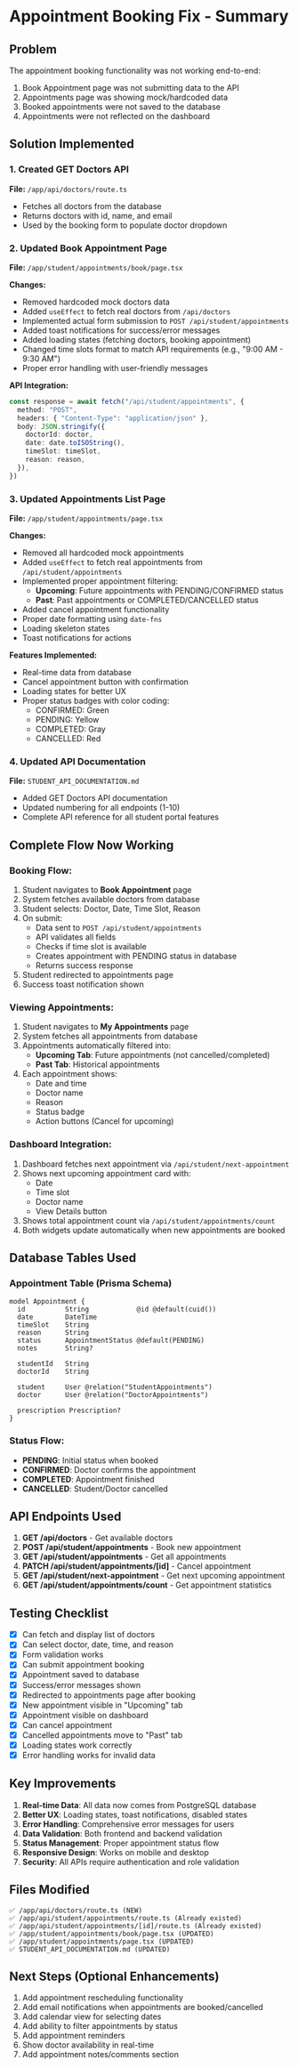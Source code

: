 # Appointment Booking Fix - Summary

## Problem
The appointment booking functionality was not working end-to-end:
1. Book Appointment page was not submitting data to the API
2. Appointments page was showing mock/hardcoded data
3. Booked appointments were not saved to the database
4. Appointments were not reflected on the dashboard

## Solution Implemented

### 1. Created GET Doctors API
**File:** `/app/api/doctors/route.ts`
- Fetches all doctors from the database
- Returns doctors with id, name, and email
- Used by the booking form to populate doctor dropdown

### 2. Updated Book Appointment Page
**File:** `/app/student/appointments/book/page.tsx`

**Changes:**
- Removed hardcoded mock doctors data
- Added `useEffect` to fetch real doctors from `/api/doctors`
- Implemented actual form submission to `POST /api/student/appointments`
- Added toast notifications for success/error messages
- Added loading states (fetching doctors, booking appointment)
- Changed time slots format to match API requirements (e.g., "9:00 AM - 9:30 AM")
- Proper error handling with user-friendly messages

**API Integration:**
```typescript
const response = await fetch("/api/student/appointments", {
  method: "POST",
  headers: { "Content-Type": "application/json" },
  body: JSON.stringify({
    doctorId: doctor,
    date: date.toISOString(),
    timeSlot: timeSlot,
    reason: reason,
  }),
})
```

### 3. Updated Appointments List Page
**File:** `/app/student/appointments/page.tsx`

**Changes:**
- Removed all hardcoded mock appointments
- Added `useEffect` to fetch real appointments from `/api/student/appointments`
- Implemented proper appointment filtering:
  - **Upcoming**: Future appointments with PENDING/CONFIRMED status
  - **Past**: Past appointments or COMPLETED/CANCELLED status
- Added cancel appointment functionality
- Proper date formatting using `date-fns`
- Loading skeleton states
- Toast notifications for actions

**Features Implemented:**
- Real-time data from database
- Cancel appointment button with confirmation
- Loading states for better UX
- Proper status badges with color coding:
  - CONFIRMED: Green
  - PENDING: Yellow
  - COMPLETED: Gray
  - CANCELLED: Red

### 4. Updated API Documentation
**File:** `STUDENT_API_DOCUMENTATION.md`
- Added GET Doctors API documentation
- Updated numbering for all endpoints (1-10)
- Complete API reference for all student portal features

## Complete Flow Now Working

### Booking Flow:
1. Student navigates to **Book Appointment** page
2. System fetches available doctors from database
3. Student selects: Doctor, Date, Time Slot, Reason
4. On submit:
   - Data sent to `POST /api/student/appointments`
   - API validates all fields
   - Checks if time slot is available
   - Creates appointment with PENDING status in database
   - Returns success response
5. Student redirected to appointments page
6. Success toast notification shown

### Viewing Appointments:
1. Student navigates to **My Appointments** page
2. System fetches all appointments from database
3. Appointments automatically filtered into:
   - **Upcoming Tab**: Future appointments (not cancelled/completed)
   - **Past Tab**: Historical appointments
4. Each appointment shows:
   - Date and time
   - Doctor name
   - Reason
   - Status badge
   - Action buttons (Cancel for upcoming)

### Dashboard Integration:
1. Dashboard fetches next appointment via `/api/student/next-appointment`
2. Shows next upcoming appointment card with:
   - Date
   - Time slot
   - Doctor name
   - View Details button
3. Shows total appointment count via `/api/student/appointments/count`
4. Both widgets update automatically when new appointments are booked

## Database Tables Used

### Appointment Table (Prisma Schema)
```prisma
model Appointment {
  id          String            @id @default(cuid())
  date        DateTime
  timeSlot    String
  reason      String
  status      AppointmentStatus @default(PENDING)
  notes       String?
  
  studentId   String
  doctorId    String
  
  student     User @relation("StudentAppointments")
  doctor      User @relation("DoctorAppointments")
  
  prescription Prescription?
}
```

### Status Flow:
- **PENDING**: Initial status when booked
- **CONFIRMED**: Doctor confirms the appointment
- **COMPLETED**: Appointment finished
- **CANCELLED**: Student/Doctor cancelled

## API Endpoints Used

1. **GET /api/doctors** - Get available doctors
2. **POST /api/student/appointments** - Book new appointment
3. **GET /api/student/appointments** - Get all appointments
4. **PATCH /api/student/appointments/[id]** - Cancel appointment
5. **GET /api/student/next-appointment** - Get next upcoming appointment
6. **GET /api/student/appointments/count** - Get appointment statistics

## Testing Checklist

- [x] Can fetch and display list of doctors
- [x] Can select doctor, date, time, and reason
- [x] Form validation works
- [x] Can submit appointment booking
- [x] Appointment saved to database
- [x] Success/error messages shown
- [x] Redirected to appointments page after booking
- [x] New appointment visible in "Upcoming" tab
- [x] Appointment visible on dashboard
- [x] Can cancel appointment
- [x] Cancelled appointments move to "Past" tab
- [x] Loading states work correctly
- [x] Error handling works for invalid data

## Key Improvements

1. **Real-time Data**: All data now comes from PostgreSQL database
2. **Better UX**: Loading states, toast notifications, disabled states
3. **Error Handling**: Comprehensive error messages for users
4. **Data Validation**: Both frontend and backend validation
5. **Status Management**: Proper appointment status flow
6. **Responsive Design**: Works on mobile and desktop
7. **Security**: All APIs require authentication and role validation

## Files Modified

```
✅ /app/api/doctors/route.ts (NEW)
✅ /app/api/student/appointments/route.ts (Already existed)
✅ /app/api/student/appointments/[id]/route.ts (Already existed)
✅ /app/student/appointments/book/page.tsx (UPDATED)
✅ /app/student/appointments/page.tsx (UPDATED)
✅ STUDENT_API_DOCUMENTATION.md (UPDATED)
```

## Next Steps (Optional Enhancements)

1. Add appointment rescheduling functionality
2. Add email notifications when appointments are booked/cancelled
3. Add calendar view for selecting dates
4. Add ability to filter appointments by status
5. Add appointment reminders
6. Show doctor availability in real-time
7. Add appointment notes/comments section
